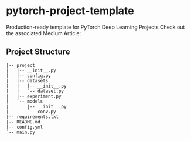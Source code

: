 # pytorch-project-template
Production-ready template for PyTorch Deep Learning Projects
Check out the associated Medium Article: 
## Project Structure

```
|-- project
|   |-- __init__.py
|   |-- config.py
|   |-- datasets
|   |   |-- __init__.py
|   |   `-- dataset.py
|   |-- experiment.py
|   `-- models
|       |-- __init__.py
|       `-- conv.py
|-- requirements.txt
|-- README.md
|-- config.yml
`-- main.py
```